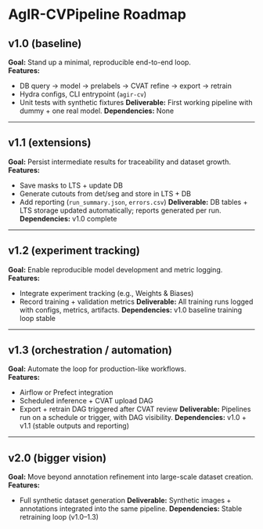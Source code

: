 # AgIR-CVPipeline Roadmap

## v1.0 (baseline)
**Goal:** Stand up a minimal, reproducible end-to-end loop.  
**Features:**
- DB query → model → prelabels → CVAT refine → export → retrain
- Hydra configs, CLI entrypoint (`agir-cv`)
- Unit tests with synthetic fixtures
**Deliverable:** First working pipeline with dummy + one real model.
**Dependencies:** None

---

## v1.1 (extensions)
**Goal:** Persist intermediate results for traceability and dataset growth.  
**Features:**
- Save masks to LTS + update DB
- Generate cutouts from det/seg and store in LTS + DB
- Add reporting (`run_summary.json`, `errors.csv`)
**Deliverable:** DB tables + LTS storage updated automatically; reports generated per run.
**Dependencies:** v1.0 complete

---

## v1.2 (experiment tracking)
**Goal:** Enable reproducible model development and metric logging.  
**Features:**
- Integrate experiment tracking (e.g., Weights & Biases)
- Record training + validation metrics
**Deliverable:** All training runs logged with configs, metrics, artifacts.
**Dependencies:** v1.0 baseline training loop stable

---

## v1.3 (orchestration / automation)
**Goal:** Automate the loop for production-like workflows.  
**Features:**
- Airflow or Prefect integration
- Scheduled inference + CVAT upload DAG
- Export + retrain DAG triggered after CVAT review
**Deliverable:** Pipelines run on a schedule or trigger, with DAG visibility.
**Dependencies:** v1.0 + v1.1 (stable outputs and reporting)

---

## v2.0 (bigger vision)
**Goal:** Move beyond annotation refinement into large-scale dataset creation.  
**Features:**
- Full synthetic dataset generation
**Deliverable:** Synthetic images + annotations integrated into the same pipeline.
**Dependencies:** Stable retraining loop (v1.0–1.3)
